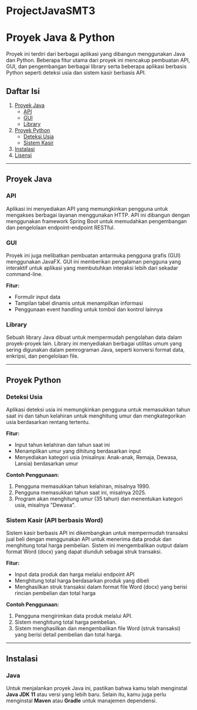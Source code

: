 # ProjectJavaSMT3
# Proyek Java & Python

Proyek ini terdiri dari berbagai aplikasi yang dibangun menggunakan Java dan Python. Beberapa fitur utama dari proyek ini mencakup pembuatan API, GUI, dan pengembangan berbagai library serta beberapa aplikasi berbasis Python seperti deteksi usia dan sistem kasir berbasis API.

## Daftar Isi
1. [Proyek Java](#proyek-java)
    - [API](#api)
    - [GUI](#gui)
    - [Library](#library)
2. [Proyek Python](#proyek-python)
    - [Deteksi Usia](#deteksi-usia)
    - [Sistem Kasir](#sistem-kasir)
3. [Instalasi](#instalasi)
4. [Lisensi](#lisensi)

---

## Proyek Java

### API

Aplikasi ini menyediakan API yang memungkinkan pengguna untuk mengakses berbagai layanan menggunakan HTTP. API ini dibangun dengan menggunakan framework Spring Boot untuk memudahkan pengembangan dan pengelolaan endpoint-endpoint RESTful.

### GUI

Proyek ini juga melibatkan pembuatan antarmuka pengguna grafis (GUI) menggunakan JavaFX. GUI ini memberikan pengalaman pengguna yang interaktif untuk aplikasi yang membutuhkan interaksi lebih dari sekadar command-line.

**Fitur:**
- Formulir input data
- Tampilan tabel dinamis untuk menampilkan informasi
- Penggunaan event handling untuk tombol dan kontrol lainnya

### Library

Sebuah library Java dibuat untuk mempermudah pengolahan data dalam proyek-proyek lain. Library ini menyediakan berbagai utilitas umum yang sering digunakan dalam pemrograman Java, seperti konversi format data, enkripsi, dan pengelolaan file.

---

## Proyek Python

### Deteksi Usia

Aplikasi deteksi usia ini memungkinkan pengguna untuk memasukkan tahun saat ini dan tahun kelahiran untuk menghitung umur dan mengkategorikan usia berdasarkan rentang tertentu.

**Fitur:**
- Input tahun kelahiran dan tahun saat ini
- Menampilkan umur yang dihitung berdasarkan input
- Menyediakan kategori usia (misalnya: Anak-anak, Remaja, Dewasa, Lansia) berdasarkan umur

**Contoh Penggunaan:**
1. Pengguna memasukkan tahun kelahiran, misalnya 1990.
2. Pengguna memasukkan tahun saat ini, misalnya 2025.
3. Program akan menghitung umur (35 tahun) dan menentukan kategori usia, misalnya "Dewasa".

### Sistem Kasir (API berbasis Word)

Sistem kasir berbasis API ini dikembangkan untuk mempermudah transaksi jual beli dengan menggunakan API untuk menerima data produk dan menghitung total harga pembelian. Sistem ini mengembalikan output dalam format Word (docx) yang dapat diunduh sebagai struk transaksi.

**Fitur:**
- Input data produk dan harga melalui endpoint API
- Menghitung total harga berdasarkan produk yang dibeli
- Menghasilkan struk transaksi dalam format file Word (docx) yang berisi rincian pembelian dan total harga

**Contoh Penggunaan:**
1. Pengguna mengirimkan data produk melalui API.
2. Sistem menghitung total harga pembelian.
3. Sistem menghasilkan dan mengembalikan file Word (struk transaksi) yang berisi detail pembelian dan total harga.

---

## Instalasi

### Java

Untuk menjalankan proyek Java ini, pastikan bahwa kamu telah menginstal **Java JDK 11** atau versi yang lebih baru. Selain itu, kamu juga perlu menginstal **Maven** atau **Gradle** untuk manajemen dependensi.
